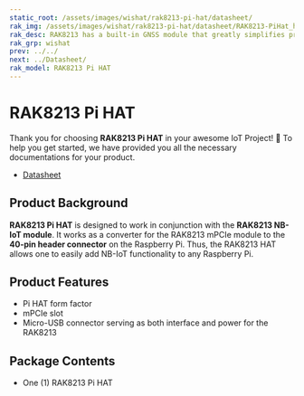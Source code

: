 ```yaml
---
static_root: /assets/images/wishat/rak8213-pi-hat/datasheet/
rak_img: /assets/images/wishat/rak8213-pi-hat/datasheet/RAK8213-PiHat_home.png
rak_desc: RAK8213 has a built-in GNSS module that greatly simplifies product design and provides faster, more accurate, and more reliable positioning. It is designed to work in conjunction with the RAK8213 NB-IoT module.
rak_grp: wishat
prev: ../../
next: ../Datasheet/
rak_model: RAK8213 Pi HAT
---
```


# RAK8213 Pi HAT
Thank you for choosing **RAK8213 Pi HAT** in your awesome IoT Project! 🎉 To help you get started, we have provided you all the necessary documentations for your product.

* [Datasheet](../Datasheet/)
<!-- <rk-img
  :src="`${$frontmatter.static_root}/rak8213-pi-hat.png`"
  width="75%"
  caption="RAK8213 Pi Hat"
/> -->

## Product Background

**RAK8213 Pi HAT** is designed to work in conjunction with the **RAK8213 NB-IoT module**. It works as a converter for the RAK8213 mPCIe module to the **40-pin header connector** on the Raspberry Pi. Thus, the RAK8213 HAT allows one to easily add NB-IoT functionality to any Raspberry Pi.

<!-- <rk-btn
  src="/Product-Categories/WisHat/RAK8213-Pi-HAT/Datasheet/"
  label="Get Started with RAK8213 Pi HAT"
/> -->

## Product Features

- Pi HAT form factor 
- mPCIe slot
- Micro-USB connector serving as both interface and power for the RAK8213

## Package Contents

- One (1) RAK8213 Pi HAT
